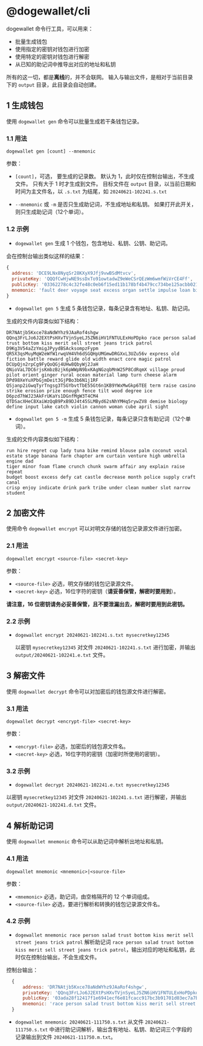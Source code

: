 # @dogewallet/cli

dogewallet 命令行工具，可以用来：
 - 批量生成钱包
 - 使用指定的密钥对钱包进行加密
 - 使用特定的密钥对钱包进行解密
 - 从已知的助记词中推导出对应的地址和私钥

所有的这一切，都是**离线**的，并不会联网。 输入与输出文件，是相对于当前目录下的 `output` 目录，此目录会自动创建。


## 1 生成钱包

使用 `dogewallet gen` 命令可以批量生成若干条钱包记录。

### 1.1 用法

`dogewallet gen [count] --mnemonic`

参数：
 - `[count]`，可选， 要生成的记录数。
    默认为 1，此时仅在控制台输出，不生成文件。 
    只有大于 1 时才生成到文件。 
    目标文件在 `output` 目录，以当前日期和时间为主文件名，以 `.s.txt` 为结尾，如 `20240621-102241.s.txt`

 - `--mnemonic` 或 `-m` 是否只生成助记词，不生成地址和私钥。
    如果打开此开关，则只生成助记词（12个单词）。

### 1.2 示例

 - `dogewallet gen` 生成 1 个钱包，包含地址、私钥、公钥、助记词。

会在控制台输出类似这样的结果：

``` js
{
  address: 'DCE9LNx8NyqSr28KXyX9Jfj9vwBSdMtvcv',
  privateKey: 'QQQfCwHjwNE9ssDxTo91owtadwZ9eWeCSrQEzWm6wmfWiVrCE4Ff',
  publicKey: '03362278c4c32fe48c0eb6f15ed11b178bf4b479cc734be125acbb0212d21c1a36',
  mnemonic: 'fault deer voyage seat excess organ settle impulse loan bid install flush'
}
```

 - `dogewallet gen 5` 生成 5 条钱包记录，每条记录含有地址、私钥、助记词。


 生成的文件内容类似如下结构：

 ```
DR7NAtjb5Kxce78aNdWYhz9JAaRof4shgw QQnq3FrLJo6J2EXtPsHXvTVjnSyeLJ5ZN6iHV1FNTULExHoPDpko race person salad trust bottom kiss merit sell street jeans trick patrol
D9Kg3V54aZzYmigJPyydBSAcksompzFypm QR5X3qsMuyMqW2eWfW1rwqVH4Vh6dSGQHpUMGmwDRGXxL3UZu56v express old fiction battle reward glide old width enact core magic patrol
DCUpQjn2rpCg9FyQoQGj4UHw8QbyWj2JaH QNioVaL7DC6rjsKmbzBzjk6pWWpN9bxKAgNGzqbMnW25P8CdRqmX village proud pilot orient ginger rural ocean material lamp turn cheese alarm
DPd98XeYuXPbGjmDeit3GjPBo3b6N1j1RF QSjanp2iGwqTyrTngsg3TSGYbvtTbE55Gt6n1KB9YWxMwGkp6TEE term raise casino strike erosion prize enough fence tilt wood degree ice
D6pzd7hWJ23AkFrUKaYs1DGnfMgW3T4CM4 QTDSacXHeC8XaiWzQqB9PxB9DJ4t45SLMByd62sNhYMHq5rywZV8 demise biology define input lake catch violin cannon woman cube april sight

 ```

 - `dogewallet gen 5 -m` 生成 5 条钱包记录，每条记录只含有助记词（12个单词）。
  
  生成的文件内容类似如下结构：

```
run hire regret cup lady tuna bike remind blouse palm coconut vocal
estate stage banana farm chapter arm curtain venture high umbrella engine dad
tiger minor foam flame crunch chunk swarm affair any explain raise repeat
budget boost excess defy cat castle decrease month police supply craft canal
crisp enjoy indicate drink park tribe under clean number slot narrow student

```

## 2 加密文件

使用命令 `dogewallet encrypt` 可以对明文存储的钱包记录源文件进行加密。

### 2.1 用法

`dogewallet encrypt <source-file> <secret-key>`

参数：

 - `<source-file>` 必选，明文存储的钱包记录源文件。
 - `<secret-key>` 必选，16位字符的密钥（**请妥善保管，解密时要用到**）。

 **请注意，16 位密钥请务必妥善保管，且不要泄漏出去，解密时要用到此密钥。**

 ### 2.2 示例

 - `dogewallet encrypt 20240621-102241.s.txt mysecretkey12345`
  
   以密钥 `mysecretkey12345` 对文件 `20240621-102241.s.txt` 进行加密，并输出 `output/20240621-102241.e.txt` 文件。

## 3 解密文件
使用 `dogewallet decrypt` 命令可以对加密后的钱包源文件进行解密。

### 3.1 用法

`dogewallet decrypt <encrypt-file> <secret-key>`

参数：
 - `<encrypt-file>` 必选，加密后的钱包源文件名。
 - `<secret-key>` 必选，16位字符的密钥（加密时所使用的密钥）。

### 3.2 示例

 - `dogewallet decrypt 20240621-102241.e.txt mysecretkey12345` 
  
  以密钥 `mysecretkey12345` 对文件 `20240621-102241.s.txt` 进行解密，并输出 `output/20240621-102241.d.txt` 文件。

## 4 解析助记词

使用 `dogewallet mnemonic` 命令可以从助记词中解析出地址和私钥。

### 4.1 用法

`dogewallet mnemonic <mnemonic>|<source-file>`

参数：

 - `<mnemonic>` 必选，助记词，由空格隔开的 12 个单词组成。
 - `<source-file>` 必选，要进行解析和转换的钱包记录源文件名。

### 4.2 示例

 - `dogewallet mnemonic race person salad trust bottom kiss merit sell street jeans trick patrol`
  解析助记词 `race person salad trust bottom kiss merit sell street jeans trick patrol`，输出对应的地址和私钥，此时仅在控制台输出，不会生成文件。

  控制台输出：
  ``` js
    {
        address: 'DR7NAtjb5Kxce78aNdWYhz9JAaRof4shgw',
        privateKey: 'QQnq3FrLJo6J2EXtPsHXvTVjnSyeLJ5ZN6iHV1FNTULExHoPDpko',
        publicKey: '03ada28f12417f1e6941ecf6e81fcacc917bc3b91701d03ec7a7bd143b17612737',
        mnemonic: 'race person salad trust bottom kiss merit sell street jeans trick patrol'
    }
  ``` 

 - `dogewallet mnemonic 20240621-111750.s.txt`
  从文件 `20240621-111750.s.txt` 中进行助记词解析，输出含有地址、私钥、助记词三个字段的记录输出到文件 `20240621-111750.m.txt`。